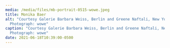 ```yaml
---
media: /media/files/mb-portrait-0515-wowe.jpeg
title: Monika Baer
alt: "Courtesy Galerie Barbara Weiss, Berlin and Greene Naftali, New York.
  Photograph: wowe"
caption: "Courtesy Galerie Barbara Weiss, Berlin and Greene Naftali, New York.
  Photograph: wowe"
date: 2021-06-18T10:39:00-0500
---
```

